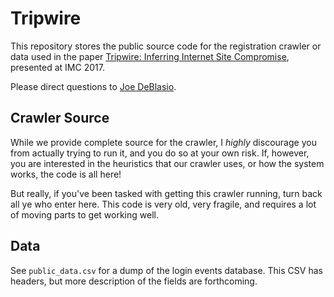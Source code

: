 # Tripwire

This repository stores the public source code for the registration crawler or
data used in the paper
[Tripwire: Inferring Internet Site Compromise](https://www.sysnet.ucsd.edu/~jdeblasio/papers/tripwire-imc17.pdf),
presented at IMC 2017.

Please direct questions to [Joe DeBlasio](https://joedeblasio.com).

## Crawler Source

While we provide complete source for the crawler, I *highly* discourage you
from actually trying to run it, and you do so at your own risk. If, however,
you are interested in the heuristics that our crawler uses, or how the system
works, the code is all here! 

But really, if you've been tasked with getting this crawler running, turn back
all ye who enter here. This code is very old, very fragile, and requires a lot
of moving parts to get working well.


## Data

See `public_data.csv` for a dump of the login events database. This CSV has
headers, but more description of the fields are forthcoming.

